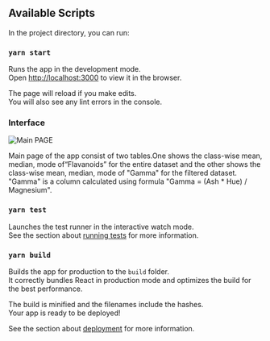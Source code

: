## Available Scripts

In the project directory, you can run:

### `yarn start`

Runs the app in the development mode.\
Open [http://localhost:3000](http://localhost:3000) to view it in the browser.

The page will reload if you make edits.\
You will also see any lint errors in the console.

### Interface

![Main PAGE](/Capture.PNG "main page")

Main page of the app consist of two tables.One shows the class-wise mean, median, mode of“Flavanoids” for the entire dataset and the other shows the class-wise mean, median, mode of "Gamma" for the filtered dataset.
"Gamma" is a column calculated using formula "Gamma = (Ash \* Hue) / Magnesium".

### `yarn test`

Launches the test runner in the interactive watch mode.\
See the section about [running tests](https://facebook.github.io/create-react-app/docs/running-tests) for more information.

### `yarn build`

Builds the app for production to the `build` folder.\
It correctly bundles React in production mode and optimizes the build for the best performance.

The build is minified and the filenames include the hashes.\
Your app is ready to be deployed!

See the section about [deployment](https://facebook.github.io/create-react-app/docs/deployment) for more information.
